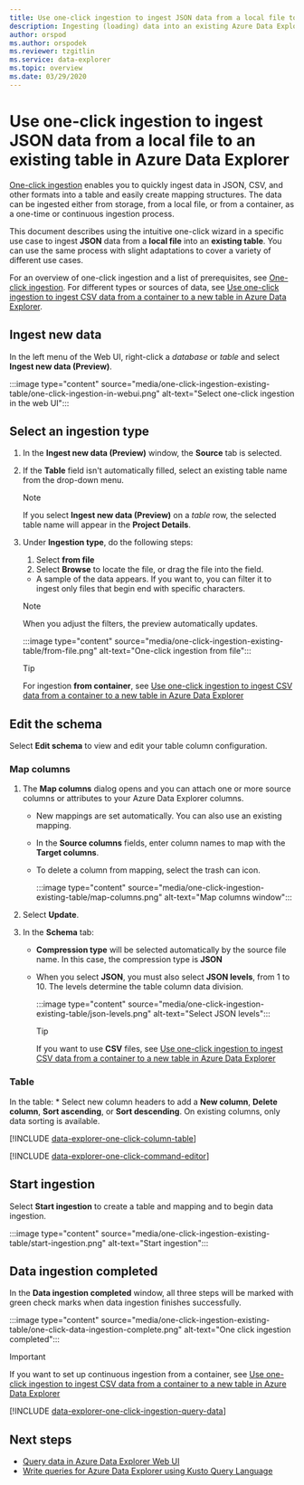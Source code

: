```yaml
---
title: Use one-click ingestion to ingest JSON data from a local file to an existing table in Azure Data Explorer
description: Ingesting (loading) data into an existing Azure Data Explorer table simply, using one-click ingestion.
author: orspod
ms.author: orspodek
ms.reviewer: tzgitlin
ms.service: data-explorer
ms.topic: overview
ms.date: 03/29/2020
---
```


# Use one-click ingestion to ingest JSON data from a local file to an existing table in Azure Data Explorer

[One-click ingestion](ingest-data-one-click.md) enables you to quickly ingest data in JSON, CSV, and other formats into a table and easily create mapping structures. The data can be ingested either from storage, from a local file, or from a container, as a one-time or continuous ingestion process.  

This document describes using the intuitive one-click wizard in a specific use case to ingest **JSON** data from a **local file** into an **existing table**. You can use the same process with slight adaptations to cover a variety of different use cases.

For an overview of one-click ingestion and a list of prerequisites, see [One-click ingestion](ingest-data-one-click.md).
For different types or sources of data, see [Use one-click ingestion to ingest CSV data from a container to a new table in Azure Data Explorer](one-click-ingestion-new-table.md).

## Ingest new data

In the left menu of the Web UI, right-click a *database* or *table* and select **Ingest new data (Preview)**.

   :::image type="content" source="media/one-click-ingestion-existing-table/one-click-ingestion-in-webui.png" alt-text="Select one-click ingestion in the web UI":::
 
## Select an ingestion type

1. In the **Ingest new data (Preview)** window, the **Source** tab is selected.

1. If the **Table** field isn't automatically filled, select an existing table name from the drop-down menu.

    > [!NOTE]
    > If you select **Ingest new data (Preview)** on a *table* row, the selected table name will appear in the **Project Details**.

1. Under **Ingestion type**, do the following steps:

   1. Select **from file**  
   1. Select **Browse** to locate the file, or drag the file into the field.
    * A sample of the data appears. If you want to, you can filter it to ingest only files that begin end with specific characters. 
    >[!NOTE] 
    >When you adjust the filters, the preview automatically updates.
  
      :::image type="content" source="media/one-click-ingestion-existing-table/from-file.png" alt-text="One-click ingestion from file":::

     > [!TIP]
     > For ingestion **from container**, see [Use one-click ingestion to ingest CSV data from a container to a new table in Azure Data Explorer](one-click-ingestion-new-table.md#select-an-ingestion-type)

## Edit the schema

Select **Edit schema** to view and edit your table column configuration.

### Map columns 

1. The **Map columns** dialog opens and you can attach one or more source columns or attributes to your Azure Data Explorer columns.
    * New mappings are set automatically. You can also use an existing mapping. 
    * In the **Source columns** fields, enter column names to map with the **Target columns**.
    * To delete a column from mapping, select the trash can icon.

      :::image type="content" source="media/one-click-ingestion-existing-table/map-columns.png" alt-text="Map columns window"::: 
    
1. Select **Update**.
1. In the **Schema** tab:
    * **Compression type** will be selected automatically by the source file name. In this case, the compression type is **JSON**
        
    * When you select  **JSON**, you must also select **JSON levels**, from 1 to 10. The levels determine the table column data division.

        :::image type="content" source="media/one-click-ingestion-existing-table/json-levels.png" alt-text="Select JSON levels":::
    
       > [!TIP]
       > If you want to use **CSV** files, see [Use one-click ingestion to ingest CSV data from a container to a new table in Azure Data Explorer](one-click-ingestion-new-table.md#edit-the-schema)

### Table 

In the table: 
    * Select new column headers to add a **New column**, **Delete column**, **Sort ascending**, or **Sort descending**. On existing columns, only data sorting is available.

[!INCLUDE [data-explorer-one-click-column-table](includes/data-explorer-one-click-column-table.md)]

[!INCLUDE [data-explorer-one-click-command-editor](includes/data-explorer-one-click-command-editor.md)]

## Start ingestion

Select **Start ingestion** to create a table and mapping and to begin data ingestion.

:::image type="content" source="media/one-click-ingestion-existing-table/start-ingestion.png" alt-text="Start ingestion":::

## Data ingestion completed

In the **Data ingestion completed** window, all three steps will be marked with green check marks when data ingestion finishes successfully.

:::image type="content" source="media/one-click-ingestion-existing-table/one-click-data-ingestion-complete.png" alt-text="One click ingestion completed":::

> [!IMPORTANT]
> If you want to set up continuous ingestion from a container, see [Use one-click ingestion to ingest CSV data from a container to a new table in Azure Data Explorer](one-click-ingestion-new-table.md#create-continuous-ingestion-for-container)

[!INCLUDE [data-explorer-one-click-ingestion-query-data](includes/data-explorer-one-click-ingestion-query-data.md)]

## Next steps

* [Query data in Azure Data Explorer Web UI](web-query-data.md)
* [Write queries for Azure Data Explorer using Kusto Query Language](write-queries.md)
